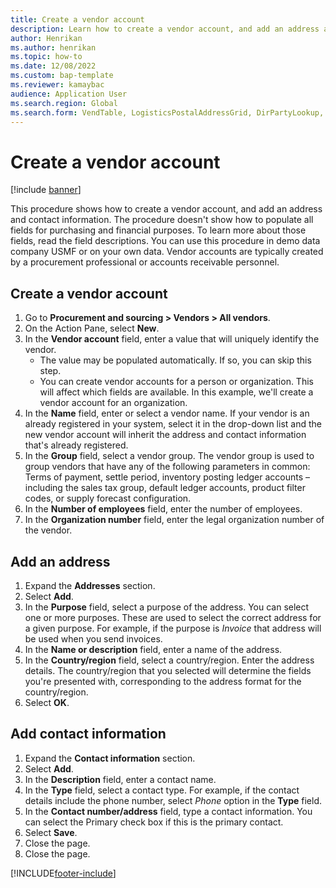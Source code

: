 ```yaml
---
title: Create a vendor account
description: Learn how to create a vendor account, and add an address and contact information, including step-by-step processes for adding addresses and contact info.
author: Henrikan
ms.author: henrikan
ms.topic: how-to
ms.date: 12/08/2022
ms.custom: bap-template
ms.reviewer: kamaybac
audience: Application User
ms.search.region: Global
ms.search.form: VendTable, LogisticsPostalAddressGrid, DirPartyLookup, LogisticsPostalAddress, SysLookupMultiSelectGrid, WHSFilterGenerallyAvail
---
```


# Create a vendor account

[!include [banner](../../includes/banner.md)]

This procedure shows how to create a vendor account, and add an address and contact information. The procedure doesn't show how to populate all fields for purchasing and financial purposes. To learn more about those fields, read the field descriptions. You can use this procedure in demo data company USMF or on your own data. Vendor accounts are typically created by a procurement professional or accounts receivable personnel.

## Create a vendor account

1. Go to **Procurement and sourcing > Vendors > All vendors**.
2. On the Action Pane, select **New**.
3. In the **Vendor account** field, enter a value that will uniquely identify the vendor.
    - The value may be populated automatically. If so, you can skip this step.  
    - You can create vendor accounts for a person or organization. This will affect which fields are available. In this example, we'll create a vendor account for an organization.
4. In the **Name** field, enter or select a vendor name. If your vendor is an already registered in your system, select it in the drop-down list and the new vendor account will inherit the address and contact information that's already registered.
5. In the **Group** field, select a vendor group. The vendor group is used to group vendors that have any of the following parameters in common: Terms of payment, settle period, inventory posting ledger accounts – including the sales tax group, default ledger accounts, product filter codes, or supply forecast configuration.
6. In the **Number of employees** field, enter the number of employees.
7. In the **Organization number** field, enter the legal organization number of the vendor.

## Add an address

1. Expand the **Addresses** section.
2. Select **Add**.
3. In the **Purpose** field, select a purpose of the address. You can select one or more purposes. These are used to select the correct address for a given purpose. For example, if the purpose is *Invoice* that address will be used when you send invoices.
4. In the **Name or description** field, enter a name of the address.
5. In the **Country/region** field, select a country/region. Enter the address details. The country/region that you selected will determine the fields you're presented with, corresponding to the address format for the country/region.
6. Select **OK**.

## Add contact information

1. Expand the **Contact information** section.
2. Select **Add**.
3. In the **Description** field, enter a contact name.
4. In the **Type** field, select a contact type. For example, if the contact details include the phone number, select *Phone* option in the **Type** field.
5. In the **Contact number/address** field, type a contact information. You can select the Primary check box if this is the primary contact.  
6. Select **Save**.
7. Close the page.
8. Close the page.

[!INCLUDE[footer-include](../../../includes/footer-banner.md)]

